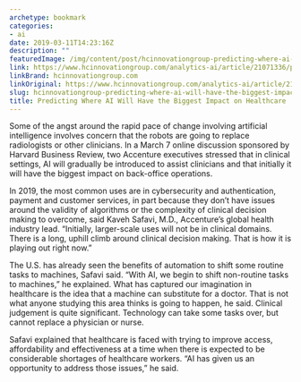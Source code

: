 ```yaml
---
archetype: bookmark
categories:
- ai
date: 2019-03-11T14:23:16Z
description: ""
featuredImage: /img/content/post/hcinnovationgroup-predicting-where-ai-will-have-the-biggest-impact-on-healthcare.jpg
link: https://www.hcinnovationgroup.com/analytics-ai/article/21071336/predicting-where-ai-will-have-the-biggest-impact-on-healthcare
linkBrand: hcinnovationgroup.com
linkOriginal: https://www.hcinnovationgroup.com/analytics-ai/article/21071336/predicting-where-ai-will-have-the-biggest-impact-on-healthcare
slug: hcinnovationgroup-predicting-where-ai-will-have-the-biggest-impact-on-healthcare
title: Predicting Where AI Will Have the Biggest Impact on Healthcare
---
```

Some of the angst around the rapid pace of change involving artificial intelligence involves concern that the robots are going to replace radiologists or other clinicians. In a March 7 online discussion sponsored by Harvard Business Review, two Accenture executives stressed that in clinical settings, AI will gradually be introduced to assist clinicians and that initially it will have the biggest impact on back-office operations.

In 2019, the most common uses are in cybersecurity and authentication, payment and customer services, in part because they don’t have issues around the validity of algorithms or the complexity of clinical decision making to overcome, said Kaveh Safavi, M.D., Accenture’s global health industry lead. “Initially, larger-scale uses will not be in clinical domains. There is a long, uphill climb around clinical decision making. That is how it is playing out right now.”

The U.S. has already seen the benefits of automation to shift some routine tasks to machines, Safavi said. “With AI, we begin to shift non-routine tasks to machines,” he explained. What has captured our imagination in healthcare is the idea that a machine can substitute for a doctor. That is not what anyone studying this area thinks is going to happen, he said. Clinical judgement is quite significant. Technology can take some tasks over, but cannot replace a physician or nurse.

Safavi explained that healthcare is faced with trying to improve access, affordability and effectiveness at a time when there is expected to be considerable shortages of healthcare workers. “AI has given us an opportunity to address those issues,” he said.  


